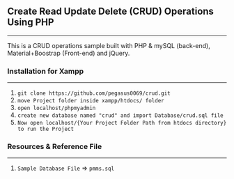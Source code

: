 ## Create Read Update Delete (CRUD) Operations Using PHP
-------------------------------------------

This is a CRUD operations sample built with PHP & mySQL (back-end), Material+Boostrap (Front-end) and jQuery.

### Installation for Xampp
----------------
01. `git clone https://github.com/pegasus0069/crud.git`
02. `move Project folder inside xampp/htdocs/ folder`
03. `open localhost/phpmyadmin`
04. `create new database named "crud" and import Database/crud.sql file`
05. `Now open localhost/{Your Project Folder Path from htdocs directory} to run the Project`

### Resources & Reference File
------------------------------
01. `Sample Database File` => `pmms.sql`